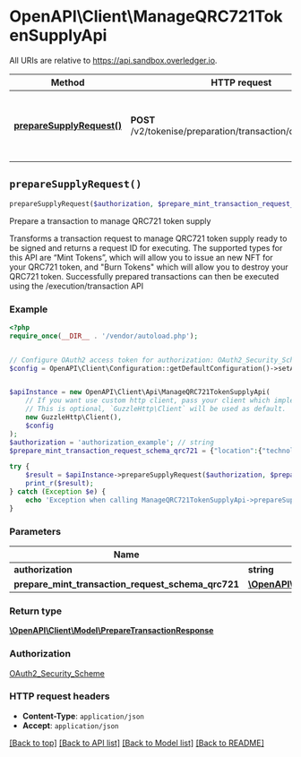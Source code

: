 # OpenAPI\Client\ManageQRC721TokenSupplyApi

All URIs are relative to https://api.sandbox.overledger.io.

Method | HTTP request | Description
------------- | ------------- | -------------
[**prepareSupplyRequest()**](ManageQRC721TokenSupplyApi.md#prepareSupplyRequest) | **POST** /v2/tokenise/preparation/transaction/qrc721/supply | Prepare a transaction to manage QRC721 token supply


## `prepareSupplyRequest()`

```php
prepareSupplyRequest($authorization, $prepare_mint_transaction_request_schema_qrc721): \OpenAPI\Client\Model\PrepareTransactionResponse
```

Prepare a transaction to manage QRC721 token supply

Transforms a transaction request to manage QRC721 token supply ready to be signed and returns a request ID for executing. The supported types for this API are “Mint Tokens”, which will allow you to issue an new NFT for your QRC721 token, and \"Burn Tokens\" which will allow you to destroy your QRC721 token. Successfully prepared transactions can then be executed using the /execution/transaction API

### Example

```php
<?php
require_once(__DIR__ . '/vendor/autoload.php');


// Configure OAuth2 access token for authorization: OAuth2_Security_Scheme
$config = OpenAPI\Client\Configuration::getDefaultConfiguration()->setAccessToken('YOUR_ACCESS_TOKEN');


$apiInstance = new OpenAPI\Client\Api\ManageQRC721TokenSupplyApi(
    // If you want use custom http client, pass your client which implements `GuzzleHttp\ClientInterface`.
    // This is optional, `GuzzleHttp\Client` will be used as default.
    new GuzzleHttp\Client(),
    $config
);
$authorization = 'authorization_example'; // string
$prepare_mint_transaction_request_schema_qrc721 = {"location":{"technology":"Ethereum","network":"Ropsten Testnet"},"type":"Burn Tokens","urgency":"normal","requestDetails":{"owner":{"accountId":"0xd8b31B65878a6B1a6cAf9f4819C1A42d68a7A116","burn":{"tokenId":"2","tokenName":"QNTNFT","metadata":"something"}},"overledgerSigningType":"overledger-javascript-library"}}; // \OpenAPI\Client\Model\PrepareMintTransactionRequestSchemaQrc721

try {
    $result = $apiInstance->prepareSupplyRequest($authorization, $prepare_mint_transaction_request_schema_qrc721);
    print_r($result);
} catch (Exception $e) {
    echo 'Exception when calling ManageQRC721TokenSupplyApi->prepareSupplyRequest: ', $e->getMessage(), PHP_EOL;
}
```

### Parameters

Name | Type | Description  | Notes
------------- | ------------- | ------------- | -------------
 **authorization** | **string**|  |
 **prepare_mint_transaction_request_schema_qrc721** | [**\OpenAPI\Client\Model\PrepareMintTransactionRequestSchemaQrc721**](../Model/PrepareMintTransactionRequestSchemaQrc721.md)|  |

### Return type

[**\OpenAPI\Client\Model\PrepareTransactionResponse**](../Model/PrepareTransactionResponse.md)

### Authorization

[OAuth2_Security_Scheme](../../README.md#OAuth2_Security_Scheme)

### HTTP request headers

- **Content-Type**: `application/json`
- **Accept**: `application/json`

[[Back to top]](#) [[Back to API list]](../../README.md#endpoints)
[[Back to Model list]](../../README.md#models)
[[Back to README]](../../README.md)
